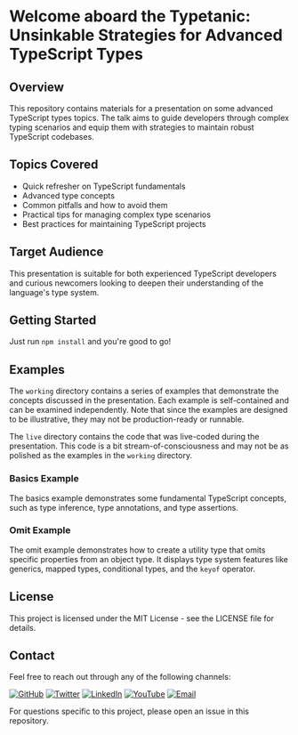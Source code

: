 # Welcome aboard the Typetanic: Unsinkable Strategies for Advanced TypeScript Types

## Overview

This repository contains materials for a presentation on some advanced TypeScript types topics. The talk aims to guide developers through complex typing scenarios and equip them with strategies to maintain robust TypeScript codebases.

## Topics Covered

- Quick refresher on TypeScript fundamentals
- Advanced type concepts
- Common pitfalls and how to avoid them
- Practical tips for managing complex type scenarios
- Best practices for maintaining TypeScript projects

## Target Audience

This presentation is suitable for both experienced TypeScript developers and curious newcomers looking to deepen their understanding of the language's type system.

## Getting Started

Just run `npm install` and you're good to go!

## Examples

The `working` directory contains a series of examples that demonstrate the concepts discussed in the presentation. Each example is self-contained and can be examined independently. Note that since the examples are designed to be illustrative, they may not be production-ready or runnable.

The `live` directory contains the code that was live-coded during the presentation. This code is a bit stream-of-consciousness and may not be as polished as the examples in the `working` directory.

### Basics Example

The basics example demonstrates some fundamental TypeScript concepts, such as type inference, type annotations, and type assertions.

### Omit Example

The omit example demonstrates how to create a utility type that omits specific properties from an object type. It displays type system features like generics, mapped types, conditional types, and the `keyof` operator.

## License

This project is licensed under the MIT License - see the LICENSE file for details.

## Contact

Feel free to reach out through any of the following channels:

[![GitHub](https://img.shields.io/badge/GitHub-sweko-181717?style=for-the-badge&logo=github)](https://github.com/sweko)
[![Twitter](https://img.shields.io/badge/Twitter-swekster-1DA1F2?style=for-the-badge&logo=x)](https://twitter.com/swekster)
[![LinkedIn](https://img.shields.io/badge/LinkedIn-swekster-0077B5?style=for-the-badge&logo=linkedin)](https://www.linkedin.com/in/swekster)
[![YouTube](https://img.shields.io/badge/YouTube-swekster-FF0000?style=for-the-badge&logo=youtube)](https://www.youtube.com/@swekster)
[![Email](https://img.shields.io/badge/Email-swekster@gmail.com-D14836?style=for-the-badge&logo=gmail)](mailto:swekster@gmail.com)

For questions specific to this project, please open an issue in this repository.